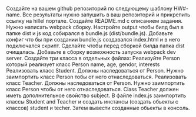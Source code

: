 Создайте на вашем github репозиторий по следующему шаблону HW#-name. Все результаты нужно запушить в ваш репозиторий и прикрепить ссылку на hillel портале.
Создайте README.md с описанием задания.
Нужно написать webpack сборку. Настройте output чтобы билд был в папке dist и js код собирался в bundle.js (dist/bundle.js).
Добавьте конфиг что бы при создании bundle.js создавался index.html и в него подключался скрипт.
Сделайте чтобы перед сборкой билда папка dist очищалась.
Добавьте в сборку возможность запуска webpack dev server.
Создайте три класса в отдельных файлах:
Реализуйте Person который реализует класс Person
name, age, gendor, interests
Реализовать класс Student. Должны наследоваться от Person. Нужно заимпортить класс Person тобы от него отнаследоваться.
Реализовать класс Teacher. Должны наследоваться от Person. Нужно заимпортить класс Person чтобы от него отнаследоваться.
Class Teacher должен иметь дополнительное свойство subject.
В файле index.js заимпортить классы Student and Teacher и создать инстансы (создать обьекты с классов) student и techer. Затем вывести созданные обьекты в консоль.
